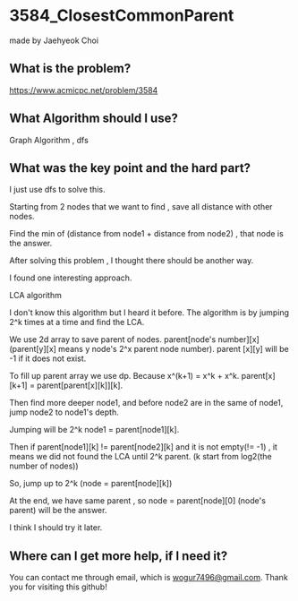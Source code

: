# 3584_ClosestCommonParent

made by Jaehyeok Choi

## What is the problem?

https://www.acmicpc.net/problem/3584

## What Algorithm should I use?

Graph Algorithm , dfs

## What was the key point and the hard part?

I just use dfs to solve this.

Starting from 2 nodes that we want to find , save all distance with other nodes.

Find the min of (distance from node1 + distance from node2) , that node is the answer.

After solving this problem , I thought there should be another way.

I found one interesting approach.

LCA algorithm

I don't know this algorithm but I heard it before. The algorithm is by jumping 2^k times at a time and find the LCA.

We use 2d array to save parent of nodes. parent[node's number][x] (parent[y][x] means y node's 2^x parent node number).
parent [x][y] will be -1 if it does not exist.

To fill up parent array we use dp. Because x^(k+1) = x^k + x^k. parent[x][k+1] = parent[parent[x][k]][k].

Then find more deeper node1, and before node2 are in the same of node1, jump node2 to node1's depth.

Jumping will be 2^k node1 = parent[node1][k].

Then if parent[node1][k] != parent[node2][k] and it is not empty(!= -1) , it means we did not found the LCA until 2^k  parent. (k start from log2(the number of nodes))

So, jump up to 2^k (node = parent[node][k])

At the end, we have same parent , so node = parent[node][0] (node's parent) will be the answer.

I think I should try it later.
 
## Where can I get more help, if I need it?

You can contact me through email, which is wogur7496@gmail.com.
Thank you for visiting this github!
